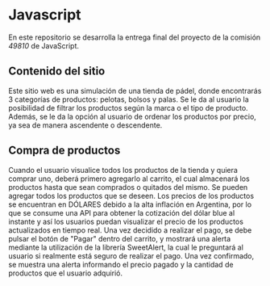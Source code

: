 # Javascript

En este repositorio se desarrolla la entrega final del proyecto de la comisión *49810* de JavaScript.

## Contenido del sitio

Este sitio web es una simulación de una tienda de pádel, donde encontrarás 3 categorías de productos: pelotas, bolsos y palas. Se le da al usuario la posibilidad de filtrar los productos según la marca o el tipo de producto. Además, se le da la opción al usuario de ordenar los productos por precio, ya sea de manera ascendente o descendente.

## Compra de productos

Cuando el usuario visualice todos los productos de la tienda y quiera comprar uno, deberá primero agregarlo al carrito, el cual almacenará los productos hasta que sean comprados o quitados del mismo. Se pueden agregar todos los productos que se deseen. Los precios de los productos se encuentran en DÓLARES debido a la alta inflación en Argentina, por lo que se consume una API para obtener la cotización del dólar blue al instante y así los usuarios puedan visualizar el precio de los productos actualizados en tiempo real. Una vez decidido a realizar el pago, se debe pulsar el botón de "Pagar" dentro del carrito, y mostrará una alerta mediante la utilización de la librería SweetAlert, la cual le preguntará al usuario si realmente está seguro de realizar el pago. Una vez confirmado, se muestra una alerta informando el precio pagado y la cantidad de productos que el usuario adquirió.
